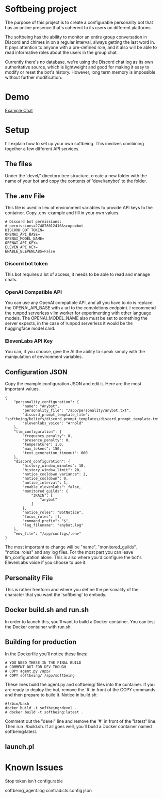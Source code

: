 # Softbeing project

The purpose of this project is to create a configurable personality bot that has an online presence that's coherent to its users
on different platforms.

The softbeing has the ability to monitor an entire group conversation in Discord and chimes in on a regular interval, always getting the last word in. It pays attention to anyone with a pre-defined role, and it also will be able to read informative roles about the users in the group chat.

Currently there's no database, we're using the Discord chat log as its own authoritative source, which is lightweight and good for making it easy to modify or reset the bot's history. However, long term memory is impossible without further modification.

# Demo

[Example Chat](docs/images/demo.png)

# Setup

I'll explain how to set up your own softbeing. This involves combining together a few different API services.

## The files

Under the 'devel/' directory tree structure, create a new folder with the name of your bot and copy the contents of 'devel/anybot' to the folder.

## The .env File

This file is used in lieu of environment variables to provide API keys to the container. Copy .env-example and fill in your own values.

```
# Discord bot permissions:
# permissions=274878012416&scope=bot
DISCORD_BOT_TOKEN=
OPENAI_API_BASE=
OPENAI_MODEL_NAME=
OPENAI_API_KEY=
ELEVEN_API_KEY=
ENABLE_ELEVENLABS=False
```

### Discord bot token

This bot requires a lot of access, it needs to be able to read and manage chats.

### OpenAI Compatible API

You can use any OpenAI compatible API, and all you have to do is replace the OPENAI_API_BASE with a url to the completions endpoint. I recommend the runpod serverless vllm worker for experimenting with other language models. The OPENAI_MODEL_NAME also must be set to something the server expects, in the case of runpod serverless it would be the huggingface model card.

### ElevenLabs API Key

You can, if you choose, give the AI the ability to speak simply with the manipulation of environment variables.

## Configuration JSON

Copy the example configuration JSON and edit it. Here are the most important values.

```
{
    "personality_configuration": {
        "name": "Anybot",
        "personality_file": "/app/personality/anybot.txt",
        "discord_prompt_template_file": "softbeing/beliefs/discord_prompt_templates/discord_prompt_template.txt",
        "elevenlabs_voice": "Arnold"
    },
    "llm_configuration": {
        "frequency_penalty": 0,
        "presence_penalty": 0,
        "temperature": 1.0,
        "max_tokens": 150,
        "text_generation_timeout": 600
    },
    "discord_configuration": {
        "history_window_minutes": 10,
        "history_window_limit": 20,
        "notice_cooldown_variance": 2,
        "notice_cooldown": 0,
        "notice_interval": 1,
        "enable_elevenlabs": false,
        "monitored_guilds": {
            "3RAIN": [
                "anybot"
            ]
        },
        "notice_roles": "BotNotice",
        "focus_roles": [],
        "command_prefix": "$",
        "log_filename": "anybot.log"
    },
    "env_file": "/app/configs/.env"
}
```

The most important to change will be "name", "monitored_guilds", "notice_roles" and any log files. For the most part you can leave llm_configuration alone. This is also where you'd configure the bot's ElevenLabs voice if you choose to use it.

## Personality File

This is rather freeform and where you define the personality of the character that you want the 'softbeing' to embody.

## Docker build.sh and run.sh

In order to launch this, you'll want to build a Docker container. You can test the Docker container with run.sh.

## Building for production

In the Dockerfile you'll notice these lines:

```
# YOU NEED THESE IN THE FINAL BUILD
# COMMENT OUT FOR DEV THOUGH
# COPY agent.py /app/
# COPY softbeing/ /app/softbeing
```

These lines build the agent.py and softbeing/ files into the container. If you are ready to deploy the bot, remove the '#' in front of the COPY commands and then prepare to build it. Notice in build.sh:

```
#!/bin/bash
docker build -t softbeing:devel .
# docker build -t softbeing:latest .
```

Comment out the "devel" line and remove the '#' in front of the "latest" line. Then run ./build.sh. If all goes well, you'll build a Docker container named softbeing:latest.

## launch.pl



# Known Issues

Stop token isn't configurable

softbeing_agent.log contradicts config json